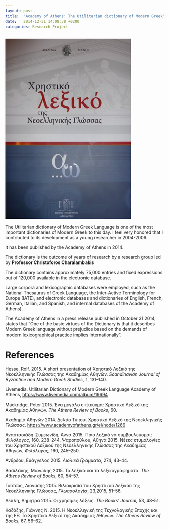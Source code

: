 ```yaml
---
layout: post
title:  "Academy of Athens: The Utilitarian dictionary of Modern Greek"
date:   2014-12-31 14:08:38 +0200
categories: Research Project
---
```



![screenshot](/img/img_papers/lex.jpg)

The Utilitarian dictionary of Modern Greek Language is one of the most important dictionaries of Modern Greek to this day. I feel very honored that I contributed to its development as a young researcher in 2004-2006.

It has been published by the Academy of Athens in 2014.

The dictionary is the outcome of years of research by a research group led by **Professor Christoforos Charalambakis**

The dictionary contains approximately 75,000 entries and fixed expressions out of 120,000 available in the electronic database.

Large corpora and lexicographic databases were employed, such as the National Thesaurus of Greek Language, the Inter-Active Terminology for Europe (IATE), and electronic databases and dictionaries of English, French, German, Italian, and Spanish, and internal databases of the Academy of Athens).

The Academy of Athens in a press release published in October 31 2014, states that “One of the basic virtues of the Dictionary is that it describes Modern Greek language without prejudice based on the demands of modern lexicographical practice implies internationally”.

# References
Hesse, Rolf. 2015. A short presentation of Χρηστικό Λεξικό της Νεοελληνικής Γλώσσας της Ακαδημίας Αθηνών. *Scandinavian Journal of Byzantine and Modern Greek Studies*, 1, 131–140.

Livemedia. Utilitarian Dictionary of Modern Greek Language Academy of Athens, https://www.livemedia.com/album/19694

Mackridge, Peter 2015. Ένα μεγάλο επίτευγμα: Χρηστικό Λεξικό της Ακαδημίας Αθηνών. *The Athens Review of Books*, 60.

Ακαδημία Αθηνών 2014. Δελτίο Τύπου. Χρηστικό Λεξικό της Νεοελληνικής Γλώσσας. https://www.academyofathens.gr/el/node/1266

Αναστασιάδη-Συμεωνίδη, Άννα 2015. Ποιο λεξικό να συμβουλεύομαι; *Φιλόλογος*, 160, 238–244. Ψαροπούλου, Αθηνά 2015. Νέεες ετυμολογίες του Χρηστικού Λεξικού της Νεοελληνικής Γλώσσας της Ακαδημίας Αθηνών, *Φιλόλογος*, 160, 245–250.

Ανδρέου, Ευάγγελος 2015. *Αιολικά Γράμματα*, 274, 43–44.

Βασιλάκης, Μανώλης 2015. Το λεξικό και τα λεξικογραφήματα. *The Athens Review of Books*, 60, 54–57.

Γούτσος, Διονύσης 2015. Βιλιοκρισία του Χρηστικού Λεξικού της Νεοελληνικής Γλώσσας, *Γλωσσολογία*, 23,2015, 51–56.

Δελλή, Δήμητρα 2015. Οι χρήσιμες λέξεις. *The Books’ Journal,* 53, 48–51.

Καζάζης, Γιάννης Ν. 2015. Η Νεοελληνική της Τεχνολογικής Εποχής και της ΕΕ: Το Χρηστικό Λεξικό της Ακαδημίας Αθηνών. *The Athens Review of Books*, 67, 56–62.
